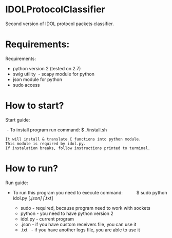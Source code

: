 # IDOLProtocolClassifier
Second version of IDOL protocol packets classifier.

# Requirements:
Requirements:

  - python version 2 (tested on 2.7)
  - swig utility
  - scapy module for python
  - json module for python
  - sudo access

# How to start? 
Start guide:

  - To install program run command:
           $ ./install.sh
           
    It will install & translate C functions into python module. 
    This module is required by idol.py.
    If instalation breaks, follow instructions printed to terminal.

# How to run?
Run guide:

  - To run this program you need to execute command:
           $ sudo python idol.py [*.json] [*.txt]
           
    * sudo    - required, because program need to work with sockets
    * python  - you need to have python version 2
    * idol.py - current program
    * .json  - if you have custom receivers file, you can use it
    * .txt   - if you have another logs file, you are able to use it
    
